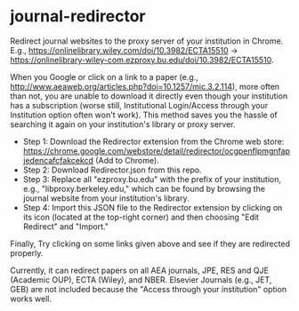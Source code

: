 # journal-redirector
Redirect journal websites to the proxy server of your institution in Chrome. E.g., https://onlinelibrary.wiley.com/doi/10.3982/ECTA15510 → https://onlinelibrary-wiley-com.ezproxy.bu.edu/doi/10.3982/ECTA15510.

When you Google or click on a link to a paper (e.g., http://www.aeaweb.org/articles.php?doi=10.1257/mic.3.2.114), more often than not, you are unable to download it directly even though your institution has a subscription (worse still, Institutional Login/Access through your Institution option often won't work). This method saves you the hassle of searching it again on your institution's library or proxy server.

- Step 1: Download the Redirector extension from the Chrome web store: https://chrome.google.com/webstore/detail/redirector/ocgpenflpmgnfapjedencafcfakcekcd (Add to Chrome).
- Step 2: Download Redirector.json from this repo.
- Step 3: Replace all "ezproxy.bu.edu" with the prefix of your institution, e.g., "libproxy.berkeley.edu," which can be found by browsing the journal website from your institution's library.
- Step 4: Import this JSON file to the Redirector extension by clicking on its icon (located at the top-right corner) and then choosing "Edit Redirect" and "Import."

Finally, Try clicking on some links given above and see if they are redirected properly.

Currently, it can redirect papers on all AEA journals, JPE, RES and QJE (Academic OUP), ECTA (Wiley), and NBER. Elsevier Journals (e.g., JET, GEB) are not included because the "Access through your institution" option works well.

